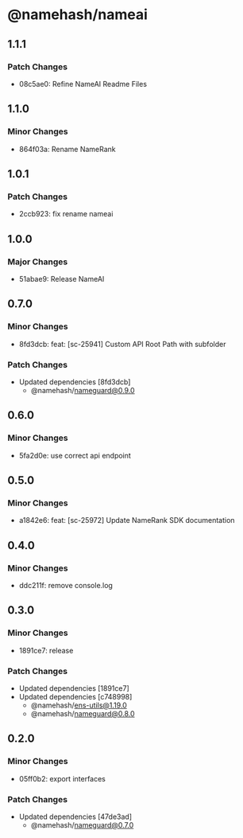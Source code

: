 # @namehash/nameai

## 1.1.1

### Patch Changes

- 08c5ae0: Refine NameAI Readme Files

## 1.1.0

### Minor Changes

- 864f03a: Rename NameRank

## 1.0.1

### Patch Changes

- 2ccb923: fix rename nameai

## 1.0.0

### Major Changes

- 51abae9: Release NameAI

## 0.7.0

### Minor Changes

- 8fd3dcb: feat: [sc-25941] Custom API Root Path with subfolder

### Patch Changes

- Updated dependencies [8fd3dcb]
  - @namehash/nameguard@0.9.0

## 0.6.0

### Minor Changes

- 5fa2d0e: use correct api endpoint

## 0.5.0

### Minor Changes

- a1842e6: feat: [sc-25972] Update NameRank SDK documentation

## 0.4.0

### Minor Changes

- ddc211f: remove console.log

## 0.3.0

### Minor Changes

- 1891ce7: release

### Patch Changes

- Updated dependencies [1891ce7]
- Updated dependencies [c748998]
  - @namehash/ens-utils@1.19.0
  - @namehash/nameguard@0.8.0

## 0.2.0

### Minor Changes

- 05ff0b2: export interfaces

### Patch Changes

- Updated dependencies [47de3ad]
  - @namehash/nameguard@0.7.0
